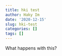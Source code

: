```yaml
---
title: hki test
author: Haky Im
date: '2020-12-15'
slug: hki-test
categories: []
tags: []
---
```


What happens with this?